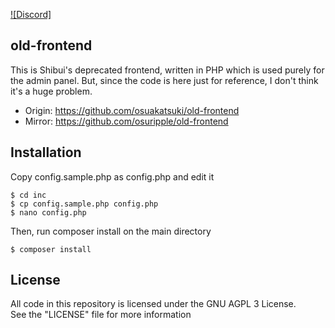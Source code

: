 [![Discord]](https://discord.gg/vY29JhD)

## old-frontend

This is Shibui's deprecated frontend, written in PHP which is used purely for  the admin panel.
But, since the code is here just for reference, I don't think it's a huge problem.

- Origin: https://github.com/osuakatsuki/old-frontend
- Mirror: https://github.com/osuripple/old-frontend

## Installation
Copy config.sample.php as config.php and edit it
```
$ cd inc
$ cp config.sample.php config.php
$ nano config.php
```
Then, run composer install on the main directory
```
$ composer install
```

## License
All code in this repository is licensed under the GNU AGPL 3 License.  
See the "LICENSE" file for more information
